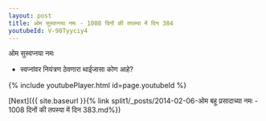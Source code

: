 ```yaml
---
layout: post
title: ओम सुस्वप्नया नमः - 1008 दिनों की तपस्या में दिन 384
youtubeId: V-98Tyyciy4
---
```

 
 
 ओम सुस्वप्नया नमः  
 
 -  स्वप्नांवर नियंत्रण ठेवणारा थाईजासा कोण आहे? 
 
  
 
  
 
 
 
 
 
 


{% include youtubePlayer.html id=page.youtubeId %}
 
[Next]({{ site.baseurl }}{% link  split1/_posts/2014-02-06-ओम बहू प्रसादाच्या नमः - 1008 दिनों की तपस्या में दिन 383.md%})
 
